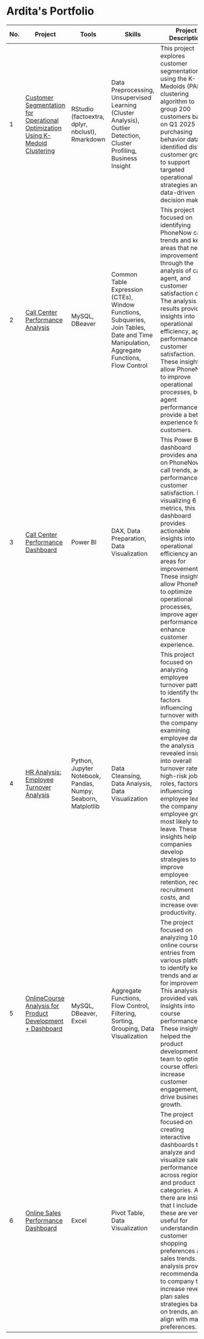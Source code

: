 # Ardita's Portfolio

| **No.** |   **Project**                          |   **Tools**          | **Skills**                     |  **Project Description**                |
|---|-----------------------------------------|-----------------------|--------------------------------|-------------------------------------------|
| 1 | [Customer Segmentation for Operational Optimization Using K-Medoid Clustering](https://rpubs.com/rahmaarditap/kmedoid_customer_segmentation)    |  RStudio (factoextra, dplyr, nbclust), Rmarkdown   |  Data Preprocessing, Unsupervised Learning (Cluster Analysis), Outlier Detection, Cluster Profiling, Business Insight|  This project explores customer segmentation using the K-Medoids (PAM) clustering algorithm to group 200 customers based on Q1 2025 purchasing behavior data. I identified distinct customer groups to support targeted operational strategies and data-driven decision making.|
| 2 | [Call Center Performance Analysis](https://github.com/rahmaarditap/SQL-Project---Analyzing-Call-Center-Performance)     |  MySQL, DBeaver               | Common Table Expression (CTEs), Window Functions, Subqueries, Join Tables, Date and Time Manipulation, Aggregate Functions, Flow Control            | This project focused on identifying PhoneNow call trends and key areas that need improvement through the analysis of call, agent, and customer satisfaction data. The analysis results provided insights into operational efficiency, agent performance, and customer satisfaction. These insights allow PhoneNow to improve operational processes, boost agent performance, and provide a better experience for customers.|
| 3 | [Call Center Performance Dashboard](https://github.com/rahmaarditap/Call-Center-Performance-Power-BI-Dashboard) | Power BI                      | DAX, Data Preparation, Data Visualization         | This Power BI dashboard provides analysis on PhoneNow call trends, agent performance and customer satisfaction. By visualizing 6 metrics, this dashboard provides actionable insights into operational efficiency and areas for improvement. These insights allow PhoneNow to optimize operational processes, improve agent performance, and enhance customer experience. |
| 4 | [HR Analysis: Employee Turnover Analysis](https://github.com/rahmaarditap/-Python-Project-HR-Analysis-Employee-Turnover-) | Python, Jupyter Notebook, Pandas, Numpy, Seaborn, Matplotlib      | Data Cleansing, Data Analysis, Data Visualization           | This project focused on analyzing employee turnover patterns to identify the key factors influencing turnover within the company. By examining employee data, the analysis revealed insights into overall turnover rates, high-risk job roles, factors influencing employee leave the company, and employee groups most likely to leave. These insights help companies develop strategies to improve employee retention, reduce recruitment costs, and increase overall productivity.|
| 5 | [Online ​Course Analysis for Product Development + Dashboard](https://github.com/rahmaarditap/Online-Course-Analysis-for-Product-Development/tree/main) | MySQL, DBeaver, Excel               | Aggregate Functions, Flow Control, Filtering, Sorting, Grouping, Data Visualization          | The project focused on analyzing 10,000 online course entries from various platforms to identify key trends and areas for improvement. This analysis provided valuable insights into course performance. These insights helped the product development team to optimize course offerings, increase customer engagement, and drive business growth.|
| 6 | [Online Sales Performance Dashboard](https://github.com/rahmaarditap/Online-Sales-Performance-Excel-Dashboard-and-Insight/tree/main)     | Excel                      | Pivot Table, Data Visualization       | The project focused on creating interactive dashboards to analyze and visualize sales performance across regions and product categories. Also, there are insights that I included, these are very useful for understanding customer shopping preferences and sales trends. This analysis provides recommendations to company to increase revenue, plan sales strategies based on trends, and align with market preferences. |


